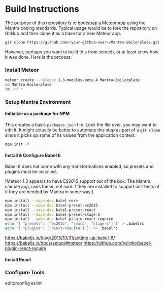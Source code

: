 # Build Instructions

The purpose of this repository is to bootstrap a Meteor app using the Mantra coding standards. Typical usage would be to fork the repository on GitHub and then clone it as a base for a new Meteor app.

```sh
git clone https://github.com/<your-github-user>/Mantra-Boilerplate.git
```

However, perhaps you want to build this from scratch, or at least know how it was done. Here is the process:

### Install Meteor

```sh
meteor create --release 1.3-modules-beta.4 Mantra-Boilerplate
cd Mantra-Boilerplate
rm -rf *
```

### Setup Mantra Environment

#### Initialize as a package for NPM

This creates a basic `packages.json` file. Look the file over, you may want to edit it. It might actually be better to automate this step as part of a `git clone` since it picks up some of its values from the application context.

```sh
npm init -f
```

#### Install & Configure Babel 6

Babel 6 does not come with any transformations enabled, so presets and plugins must be installed.

[Meteor 1.3 appears to have ES2015 support out of the box. The Mantra sample app, uses these, not sure if they are installed to support unit tests of if they are needed by Mantra in some way.]

```sh
npm install --save-dev babel-core
npm install --save-dev babel-preset-es2015
npm install --save-dev babel-preset-react
npm install --save-dev babel-preset-stage-2
npm install --save-dev babel-plugin-react-require
echo '{ "presets": ["es2015", "react", "stage-2"] }' > .babelrc
echo '{ "plugins": ["react-require"] }' >> .babelrc
```

https://babeljs.io/blog/2015/10/31/setting-up-babel-6/
https://babeljs.io/docs/setup/#meteor
https://github.com/vslinko/babel-plugin-react-require

#### Install React

### Configure Tools

editorconfig
eslint
